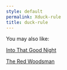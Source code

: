 ```yaml
---
style: default
permalink: Xduck-rule
title: duck-rule
---
```

You may also like:

[Into That Good Night](http://scp-wiki.net/into-that-good-night)

[The Red Woodsman](http://scp-wiki.net/the-red-woodsman)
